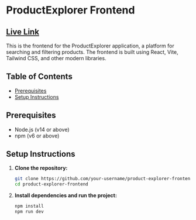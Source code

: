# ProductExplorer Frontend
## [Live Link](https://product-explorer-78d94.web.app)

This is the frontend for the ProductExplorer application, a platform for searching and filtering products. The frontend is built using React, Vite, Tailwind CSS, and other modern libraries.

## Table of Contents

- [Prerequisites](#prerequisites)
- [Setup Instructions](#setup-instructions)

## Prerequisites

- Node.js (v14 or above)
- npm (v6 or above)

## Setup Instructions

1. **Clone the repository:**
   ```bash
   git clone https://github.com/your-username/product-explorer-frontend.git
   cd product-explorer-frontend

2. **Install dependencies and run the project:**
   ```bash
   npm install
   npm run dev
